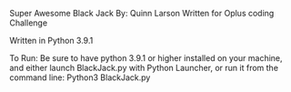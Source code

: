 Super Awesome Black Jack
By: Quinn Larson
Written for Oplus coding Challenge

Written in Python 3.9.1

To Run:
Be sure to have python 3.9.1 or higher installed on your machine, and either launch BlackJack.py with Python Launcher, or run it from the command line:
Python3 BlackJack.py
